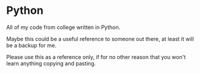 # Python

All of my code from college written in Python.

Maybe this could be a useful reference to someone out there, at least it will be a backup for me.

Please use this as a reference only, if for no other reason that you won't learn anything copying and pasting.